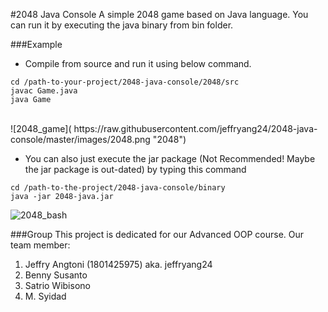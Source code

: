 #2048 Java Console
A simple 2048 game based on Java language. You can run it by executing the java binary from bin folder.

###Example 
* Compile from source and run it using below command. <br />
```
cd /path-to-your-project/2048-java-console/2048/src
javac Game.java
java Game
``` 
<br />
![2048_game]( https://raw.githubusercontent.com/jeffryang24/2048-java-console/master/images/2048.png "2048")

* You can also just execute the jar package (Not Recommended! Maybe the jar package is out-dated) by typing this command <br />
```
cd /path-to-the-project/2048-java-console/binary
java -jar 2048-java.jar
```
![2048_bash]( https://github.com/jeffryang24/2048-java-console/raw/master/images/2048-2.png "2048-bash") 

###Group
This project is dedicated for our Advanced OOP course. Our team member: <br />
1. Jeffry Angtoni (1801425975) aka. jeffryang24
2. Benny Susanto
3. Satrio Wibisono
4. M. Syidad



